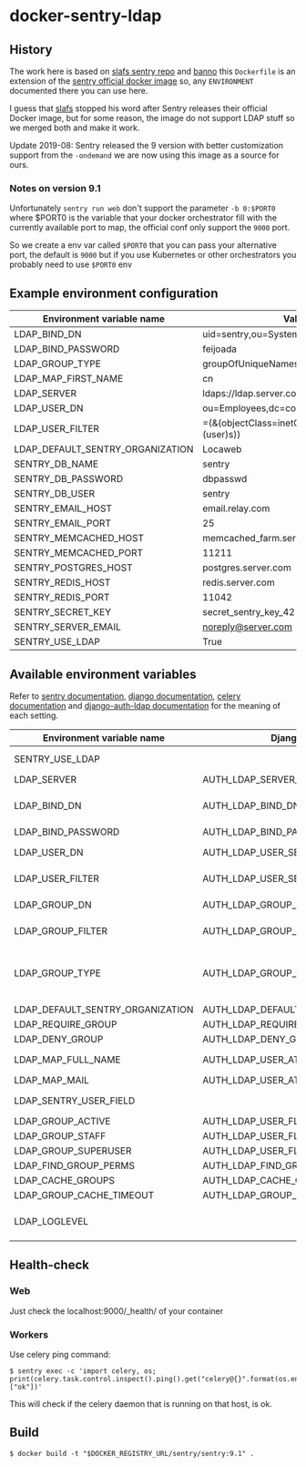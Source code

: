 # docker-sentry-ldap

## History

The work here is based on [slafs sentry repo](https://github.com/slafs/sentry-docker) and [banno](https://github.com/Banno/getsentry-ldap-auth) this `Dockerfile` is an extension of the [sentry official docker image](https://hub.docker.com/_/sentry/) so, any `ENVIRONMENT` documented there you can use here.

I guess that [slafs](https://github.com/slafs) stopped his word after Sentry releases their official Docker image, but for some reason, the image do not support LDAP stuff so we merged both and make it work.

Update 2019-08: Sentry released the 9 version with better customization support from the `-ondemand` we are now using this image as a source for ours. 

### Notes on version 9.1

Unfortunately `sentry run web` don't support the parameter `-b 0:$PORT0` where $PORT0 is the variable that your docker orchestrator fill with the currently available port to map, the official conf only support the `9000` port.

So we create a env var called `$PORT0` that you can pass your alternative port, the default is `9000` but if you use Kubernetes or other orchestrators you probably need to use `$PORT0` env 

## Example environment configuration

Environment variable name | Value
---------------------------------|-------------------------
LDAP_BIND_DN                     | uid=sentry,ou=Systems,dc=server,dc=com
LDAP_BIND_PASSWORD               | feijoada
LDAP_GROUP_TYPE                  | groupOfUniqueNames
LDAP_MAP_FIRST_NAME              | cn
LDAP_SERVER                      | ldaps://ldap.server.com:636
LDAP_USER_DN                     | ou=Employees,dc=company,dc=com
LDAP_USER_FILTER                 | =(&(objectClass=inetOrgPerson)(mail=%(user)s))
LDAP_DEFAULT_SENTRY_ORGANIZATION | Locaweb
SENTRY_DB_NAME                   | sentry
SENTRY_DB_PASSWORD               | dbpasswd 
SENTRY_DB_USER                   | sentry
SENTRY_EMAIL_HOST                | email.relay.com
SENTRY_EMAIL_PORT                | 25
SENTRY_MEMCACHED_HOST            | memcached_farm.server.com
SENTRY_MEMCACHED_PORT            | 11211
SENTRY_POSTGRES_HOST             | postgres.server.com 
SENTRY_REDIS_HOST                | redis.server.com 
SENTRY_REDIS_PORT                | 11042
SENTRY_SECRET_KEY                | secret_sentry_key_42 
SENTRY_SERVER_EMAIL              | noreply@server.com
SENTRY_USE_LDAP                  | True

## Available environment variables

Refer to [sentry documentation](https://docs.getsentry.com/server/config/),
[django documentation](https://docs.djangoproject.com/en/1.6/ref/settings/),
[celery documentation](http://docs.celeryproject.org/en/latest/)
and [django-auth-ldap documentation](https://pythonhosted.org/django-auth-ldap/reference.html)
for the meaning of each setting.

Environment variable name       | Django/Sentry setting                         | Type | Default value                                         | Description
---------------------------------|-----------------------------------------------|------|-------------------------------------------------------|------------------------------------------------------------------------
SENTRY_USE_LDAP                  |                                               | bool | False                                                 | if set to ``False`` all other LDAP settings are discarded
LDAP_SERVER                      | AUTH_LDAP_SERVER_URI                          |      | ``ldap://localhost``                                  | Example: ``ldaps://ldap.locaweb.com:639`` 
LDAP_BIND_DN                     | AUTH_LDAP_BIND_DN                             |      | ''                                                    | The user used to login at ldap, normally this is a system user example:  uid=sentry,ou=Systems,dc=locaweb,dc=com
LDAP_BIND_PASSWORD               | AUTH_LDAP_BIND_PASSWORD                       |      | ''                                                    | The password of the user 
LDAP_USER_DN                     | AUTH_LDAP_USER_SEARCH*                        |      | **REQUIRED!** if you want to use LDAP auth            | first argument of LDAPSearch (base_dn) when searching for users
LDAP_USER_FILTER                 | AUTH_LDAP_USER_SEARCH*                        |      | ``(&(objectClass=inetOrgPerson)(cn=%(user)s))``       | third argument of LDAPSearch (filterstr) when searching for users
LDAP_GROUP_DN                    | AUTH_LDAP_GROUP_SEARCH*                       |      | ''                                                    | first argument of LDAPSearch (base_dn) when searching for groups
LDAP_GROUP_FILTER                | AUTH_LDAP_GROUP_SEARCH*                       |      | ``(objectClass=groupOfUniqueNames)``                  | third argument of LDAPSearch (filterstr) when searching for groups
LDAP_GROUP_TYPE                  | AUTH_LDAP_GROUP_TYPE*                         |      | ''                                                    | if set to 'groupOfUniqueNames' then ``AUTH_LDAP_GROUP_TYPE = GroupOfUniqueNamesType()``, if set to 'posixGroup' then ``AUTH_LDAP_GROUP_TYPE = PosixGroupType()``.
LDAP_DEFAULT_SENTRY_ORGANIZATION | AUTH_LDAP_DEFAULT_SENTRY_ORGANIZATION         |      | ``Locaweb``                                           | Name of the Sentry Default Organization
LDAP_REQUIRE_GROUP               | AUTH_LDAP_REQUIRE_GROUP                       |      | None                                                  |
LDAP_DENY_GROUP                  | AUTH_LDAP_DENY_GROUP                          |      | None                                                  |
LDAP_MAP_FULL_NAME               | AUTH_LDAP_USER_ATTR_MAP['first_name']         |      | ``cn``                                                | Please make sure that this property have the full name of the user 
LDAP_MAP_MAIL                    | AUTH_LDAP_USER_ATTR_MAP['email']              |      | ``mail``                                              |
LDAP_SENTRY_USER_FIELD           |                                               |      | ``mail``                                              | Which LDAP field will be used to create the Sentry username
LDAP_GROUP_ACTIVE                | AUTH_LDAP_USER_FLAGS_BY_GROUP['is_active']    |      | ''                                                    |
LDAP_GROUP_STAFF                 | AUTH_LDAP_USER_FLAGS_BY_GROUP['is_staff']     |      | ''                                                    |
LDAP_GROUP_SUPERUSER             | AUTH_LDAP_USER_FLAGS_BY_GROUP['is_superuser'] |      | ''                                                    |
LDAP_FIND_GROUP_PERMS            | AUTH_LDAP_FIND_GROUP_PERMS                    | bool | False                                                 |
LDAP_CACHE_GROUPS                | AUTH_LDAP_CACHE_GROUPS                        | bool | True                                                  |
LDAP_GROUP_CACHE_TIMEOUT         | AUTH_LDAP_GROUP_CACHE_TIMEOUT                 | int  | 3600                                                  |
LDAP_LOGLEVEL                    |                                               |      | ``DEBUG``                                             | django_auth_ldap logger level (other values: NOTSET (to disable), INFO, WARNING, ERROR or CRITICAL)


## Health-check

### Web

Just check the localhost:9000/_health/ of your container

### Workers

Use celery ping command:

```
$ sentry exec -c 'import celery, os; print(celery.task.control.inspect().ping().get("celery@{}".format(os.environ["HOSTNAME"]))["ok"])'
```

This will check if the celery daemon that is running on that host, is ok.

## Build

```
$ docker build -t "$DOCKER_REGISTRY_URL/sentry/sentry:9.1" .
```

